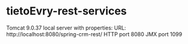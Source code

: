 # tietoEvry-rest-services

Tomcat 9.0.37 local server with properties:
URL: http://localhost:8080/spring-crm-rest/
HTTP port 8080
JMX port 1099
